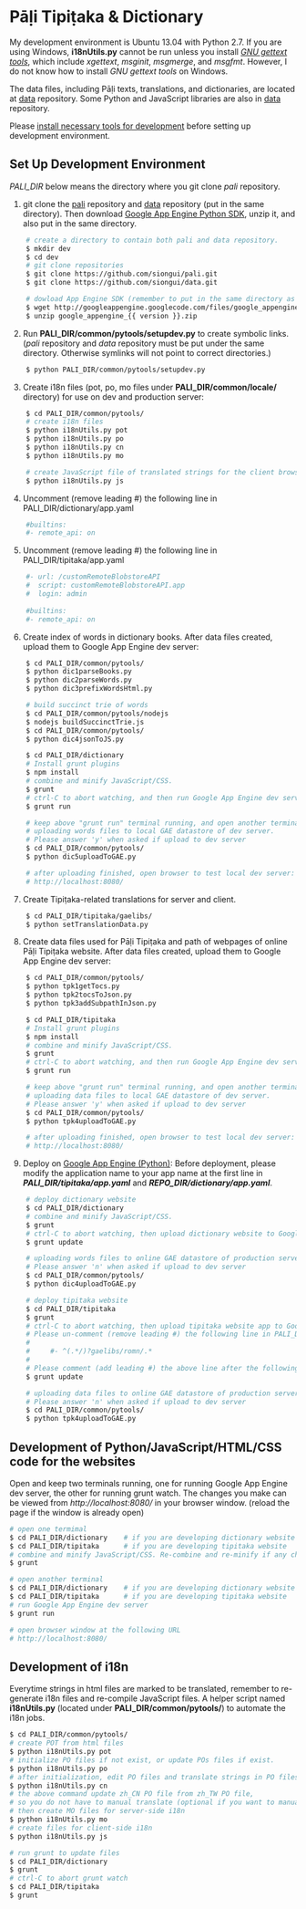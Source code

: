 # Pāḷi Tipiṭaka & Dictionary

My development environment is Ubuntu 13.04 with Python 2.7. If you are using Windows, <strong>i18nUtils.py</strong> cannot be run unless you install <em><a href="http://www.gnu.org/software/gettext/">GNU gettext tools</a></em>, which include <em>xgettext</em>, <em>msginit</em>, <em>msgmerge</em>, and <em>msgfmt</em>. However, I do not know how to install <em>GNU gettext tools</em> on Windows.

The data files, including Pāḷi texts, translations, and dictionaries, are located at [data](https://github.com/siongui/data) repository. Some Python and JavaScript libraries are also in [data](https://github.com/siongui/data) repository.

Please [install necessary tools for development](INSTALL_GAE.md) before setting up development environment.

## Set Up Development Environment

<i>PALI_DIR</i> below means the directory where you git clone <em>pali</em> repository.

1. git clone the [pali](https://github.com/siongui/pali) repository and [data](https://github.com/siongui/data) repository (put in the same directory). Then download [Google App Engine Python SDK](https://developers.google.com/appengine/downloads#Google_App_Engine_SDK_for_Python), unzip it, and also put in the same directory.
```bash
    # create a directory to contain both pali and data repository.
    $ mkdir dev
    $ cd dev
    # git clone repositories
    $ git clone https://github.com/siongui/pali.git
    $ git clone https://github.com/siongui/data.git

    # dowload App Engine SDK (remember to put in the same directory as git repositories)
    $ wget http://googleappengine.googlecode.com/files/google_appengine_{{ version }}.zip
    $ unzip google_appengine_{{ version }}.zip
```

2. Run <b>PALI_DIR/common/pytools/setupdev.py</b> to create symbolic links. (<em>pali</em> repository and <em>data</em> repository must be put under the same directory. Otherwise symlinks will not point to correct directories.)
```bash
    $ python PALI_DIR/common/pytools/setupdev.py
```

3. Create i18n files (pot, po, mo files under <strong>PALI_DIR/common/locale/</strong> directory) for use on dev and production server:
```bash
    $ cd PALI_DIR/common/pytools/
    # create i18n files
    $ python i18nUtils.py pot
    $ python i18nUtils.py po
    $ python i18nUtils.py cn
    $ python i18nUtils.py mo

    # create JavaScript file of translated strings for the client browser
    $ python i18nUtils.py js
```

4. Uncomment (remove leading #) the following line in PALI_DIR/dictionary/app.yaml
```bash
    #builtins:
    #- remote_api: on
```

5. Uncomment (remove leading #) the following line in PALI_DIR/tipitaka/app.yaml
```bash
    #- url: /customRemoteBlobstoreAPI
    #  script: customRemoteBlobstoreAPI.app
    #  login: admin
 
    #builtins:
    #- remote_api: on
```

6. Create index of words in dictionary books.
   After data files created, upload them to Google App Engine dev server:
```bash
    $ cd PALI_DIR/common/pytools/
    $ python dic1parseBooks.py
    $ python dic2parseWords.py
    $ python dic3prefixWordsHtml.py

    # build succinct trie of words
    $ cd PALI_DIR/common/pytools/nodejs
    $ nodejs buildSuccinctTrie.js
    $ cd PALI_DIR/common/pytools/
    $ python dic4jsonToJS.py

    $ cd PALI_DIR/dictionary
    # Install grunt plugins
    $ npm install
    # combine and minify JavaScript/CSS.
    $ grunt
    # ctrl-C to abort watching, and then run Google App Engine dev server.
    $ grunt run

    # keep above "grunt run" terminal running, and open another terminal
    # uploading words files to local GAE datastore of dev server.
    # Please answer 'y' when asked if upload to dev server
    $ cd PALI_DIR/common/pytools/
    $ python dic5uploadToGAE.py

    # after uploading finished, open browser to test local dev server:
    # http://localhost:8080/
```

7. Create Tipiṭaka-related translations for server and client.
```bash
    $ cd PALI_DIR/tipitaka/gaelibs/
    $ python setTranslationData.py
```

8. Create data files used for Pāḷi Tipiṭaka and path of webpages of online Pāḷi Tipiṭaka website.
   After data files created, upload them to Google App Engine dev server:
```bash
    $ cd PALI_DIR/common/pytools/
    $ python tpk1getTocs.py
    $ python tpk2tocsToJson.py
    $ python tpk3addSubpathInJson.py

    $ cd PALI_DIR/tipitaka
    # Install grunt plugins
    $ npm install
    # combine and minify JavaScript/CSS.
    $ grunt
    # ctrl-C to abort watching, and then run Google App Engine dev server.
    $ grunt run

    # keep above "grunt run" terminal running, and open another terminal
    # uploading data files to local GAE datastore of dev server.
    # Please answer 'y' when asked if upload to dev server
    $ cd PALI_DIR/common/pytools/
    $ python tpk4uploadToGAE.py

    # after uploading finished, open browser to test local dev server:
    # http://localhost:8080/
```

9. Deploy on [Google App Engine (Python)](https://developers.google.com/appengine/docs/python/gettingstartedpython27/uploading): Before deployment, please modify the application name to your app name at the first line in <i><b>PALI_DIR/tipitaka/app.yaml</b></i> and <i><b>REPO_DIR/dictionary/app.yaml</b></i>. 
```bash
    # deploy dictionary website
    $ cd PALI_DIR/dictionary
    # combine and minify JavaScript/CSS.
    $ grunt
    # ctrl-C to abort watching, then upload dictionary website to Google App Engine production server.
    $ grunt update

    # uploading words files to online GAE datastore of production server.
    # Please answer 'n' when asked if upload to dev server
    $ cd PALI_DIR/common/pytools/
    $ python dic4uploadToGAE.py

    # deploy tipitaka website
    $ cd PALI_DIR/tipitaka
    $ grunt
    # ctrl-C to abort watching, then upload tipitaka website app to Google App Engine production server.
    # Please un-comment (remove leading #) the following line in PALI_DIR/tipitaka/app.yaml
    #
    #     #- ^(.*/)?gaelibs/romn/.*
    #
    # Please comment (add leading #) the above line after the following command finish.
    $ grunt update

    # uploading data files to online GAE datastore of production server.
    # Please answer 'n' when asked if upload to dev server
    $ cd PALI_DIR/common/pytools/
    $ python tpk4uploadToGAE.py
```

## Development of Python/JavaScript/HTML/CSS code for the websites

Open and keep two terminals running, one for running Google App Engine dev server, the other for running grunt watch. The changes you make can be viewed from <em>http://localhost:8080/</em> in your browser window. (reload the page if the window is already open)

```bash
# open one termimal
$ cd PALI_DIR/dictionary    # if you are developing dictionary website
$ cd PALI_DIR/tipitaka      # if you are developing tipitaka website
# combine and minify JavaScript/CSS. Re-combine and re-minify if any changes made.
$ grunt

# open another terminal
$ cd PALI_DIR/dictionary    # if you are developing dictionary website
$ cd PALI_DIR/tipitaka      # if you are developing tipitaka website
# run Google App Engine dev server
$ grunt run

# open browser window at the following URL
# http://localhost:8080/
```

## Development of i18n

Everytime strings in html files are marked to be translated, remember to re-generate i18n files and re-compile JavaScript files. A helper script named <b>i18nUtils.py</b> (located under <b>PALI_DIR/common/pytools/</b>) to automate the i18n jobs.

```bash
$ cd PALI_DIR/common/pytools/
# create POT from html files
$ python i18nUtils.py pot
# initialize PO files if not exist, or update POs files if exist.
$ python i18nUtils.py po
# after initialization, edit PO files and translate strings in PO files. Then
$ python i18nUtils.py cn
# the above command update zh_CN PO file from zh_TW PO file,
# so you do not have to manual translate (optional if you want to manually translate zh_CN PO file).
# then create MO files for server-side i18n
$ python i18nUtils.py mo
# create files for client-side i18n
$ python i18nUtils.py js

# run grunt to update files
$ cd PALI_DIR/dictionary
$ grunt
# ctrl-C to abort grunt watch
$ cd PALI_DIR/tipitaka
$ grunt
```

